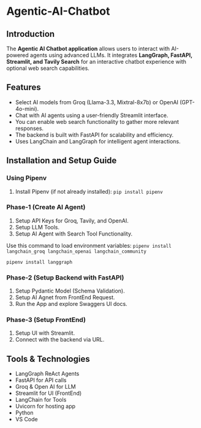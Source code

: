 # Agentic-AI-Chatbot

## Introduction
The **Agentic AI Chatbot application** allows users to interact with AI-powered agents using advanced LLMs. It integrates **LangGraph, FastAPI, Streamlit, and Tavily Search** for an interactive chatbot experience with optional web search capabilities.

## Features
- Select AI models from Groq (Llama-3.3, Mixtral-8x7b) or OpenAI (GPT-4o-mini).
- Chat with AI agents using a user-friendly Streamlit interface.
- You can enable web search functionality to gather more relevant responses.
- The backend is built with FastAPI for scalability and efficiency.
- Uses LangChain and LangGraph for intelligent agent interactions.

## Installation and Setup Guide

### Using Pipenv
1. Install Pipenv (if not already installed):
   `pip install pipenv`

### Phase-1 (Create AI Agent)

1. Setup API Keys for Groq, Tavily, and OpenAI.
2. Setup LLM Tools.
3. Setup AI Agent with Search Tool Functionality.

Use this command to load environment variables: 
`pipenv install langchain_groq langchain_openai langchain_community`

`pipenv install langgraph`

### Phase-2 (Setup Backend with FastAPI)

1. Setup Pydantic Model (Schema Validation).
2. Setup AI Agnet from FrontEnd Request.
3. Run the App and explore Swaggers UI docs.

### Phase-3 (Setup FrontEnd)

1. Setup UI with Streamlit.
2. Connect with the backend via URL.

## Tools & Technologies

* LangGraph ReAct Agents
* FastAPI for API calls
* Groq & Open AI for LLM
* Streamlit for UI (FrontEnd)
* LangChain for Tools
* Uvicorn for hosting app
* Python
* VS Code
